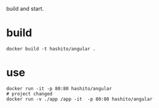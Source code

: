 build and start.
# build

    docker build -t hashito/angular .

# use

    docker run -it -p 80:80 hashito/angular
    # project changed
    docker run -v ./app /app -it  -p 80:80 hashito/angular
